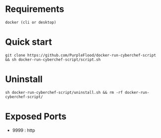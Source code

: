 # Requirements

    docker (cli or desktop)

# Quick start

```
git clone https://github.com/PurpleFlood/docker-run-cyberchef-script && sh docker-run-cyberchef-script/script.sh
```
# Uninstall

```
sh docker-run-cyberchef-script/uninstall.sh && rm -rf docker-run-cyberchef-script/
```

# Exposed Ports

- 9999 : http
